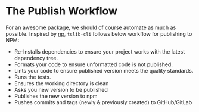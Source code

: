 # The Publish Workflow

For an awesome package, we should of course automate as much as possible. Inspired by [np](https://www.npmjs.com/package/np), `tslib-cli` follows below workflow for publishing to NPM:

- Re-Installs dependencies to ensure your project works with the latest dependency tree.
- Formats your code to ensure unformatted code is not published.
- Lints your code to ensure published version meets the quality standards.
- Runs the tests.
- Ensures the working directory is clean
- Asks you new version to be published
- Publishes the new version to npm
- Pushes commits and tags \(newly & previously created\) to GitHub/GitLab

##
